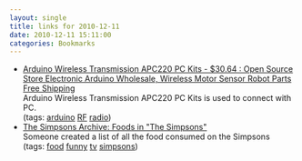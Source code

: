 ```yaml
---
layout: single
title: links for 2010-12-11
date: 2010-12-11 15:11:00
categories: Bookmarks
---
```

<ul class="delicious"><li>
                <div class="delicious-link"><a href="http://www.elechouse.com/elechouse/index.php?main_page=product_info&amp;products_id=316">Arduino Wireless Transmission APC220 PC Kits - $30.64 : Open Source Store Electronic Arduino Wholesale, Wireless Motor Sensor Robot Parts Free Shipping</a></div>
                <div class="delicious-extended">Arduino Wireless Transmission APC220 PC Kits is used to connect with PC.</div>
                <div class="delicious-tags">(tags: <a href="http://www.delicious.com/funvill/arduino">arduino</a> <a href="http://www.delicious.com/funvill/RF">RF</a> <a href="http://www.delicious.com/funvill/radio">radio</a>)</div>
            </li><li>
                <div class="delicious-link"><a href="http://www.snpp.com/guides/foods.html">The Simpsons Archive: Foods in &quot;The Simpsons&quot;</a></div>
                <div class="delicious-extended">Someone created a list of all the food consumed on the Simpsons</div>
                <div class="delicious-tags">(tags: <a href="http://www.delicious.com/funvill/food">food</a> <a href="http://www.delicious.com/funvill/funny">funny</a> <a href="http://www.delicious.com/funvill/tv">tv</a> <a href="http://www.delicious.com/funvill/simpsons">simpsons</a>)</div>
            </li></ul>
